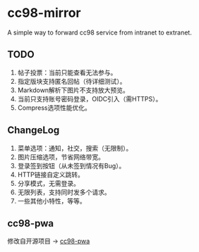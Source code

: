 # cc98-mirror

A simple way to forward cc98 service from intranet to extranet.

## TODO

1. 帖子投票：当前只能查看无法参与。
2. 指定版块支持匿名回帖（待详细测试）。
3. Markdown解析下图片不支持放大预览。
4. 当前只支持账号密码登录，OIDC引入（需HTTPS）。
5. Compress选项性能优化。

## ChangeLog

1. 菜单选项：通知，社交，搜索（无限制）。
2. 图片压缩选项，节省网络带宽。
3. 登录签到按钮（从未签到情况有Bug）。
4. HTTP链接自定义跳转。
5. 分享模式，无需登录。
6. 无限列表，支持同时发多个请求。
7. 一些其他小特性，等等。

## cc98-pwa

修改自开源项目 → [cc98-pwa](https://github.com/ZJU-CC98/CC98-PWA)
